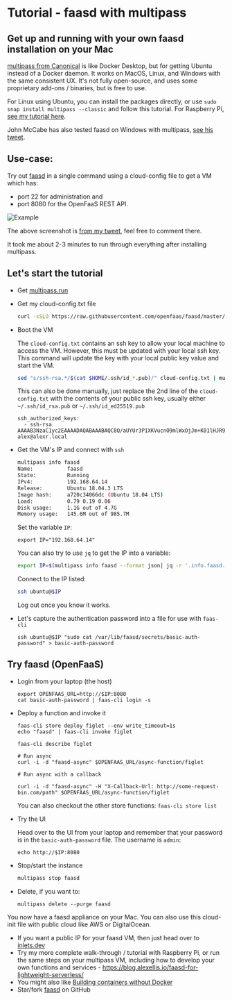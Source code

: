 # Tutorial - faasd with multipass

## Get up and running with your own faasd installation on your Mac

[multipass from Canonical](https://multipass.run) is like Docker Desktop, but for getting Ubuntu instead of a Docker daemon. It works on MacOS, Linux, and Windows with the same consistent UX. It's not fully open-source, and uses some proprietary add-ons / binaries, but is free to use.

For Linux using Ubuntu, you can install the packages directly, or use `sudo snap install multipass --classic` and follow this tutorial. For Raspberry Pi, [see my tutorial here](https://blog.alexellis.io/faasd-for-lightweight-serverless/).

John McCabe has also tested faasd on Windows with multipass, [see his tweet](https://twitter.com/mccabejohn/status/1221899154672308224).

## Use-case:

Try out [faasd](https://github.com/openfaas/faasd) in a single command using a cloud-config file to get a VM which has:

* port 22 for administration and
* port 8080 for the OpenFaaS REST API.

![Example](https://pbs.twimg.com/media/EPNQz00W4AEwDxM?format=jpg&name=medium)

The above screenshot is [from my tweet](https://twitter.com/alexellisuk/status/1221408788395298819/), feel free to comment there.

It took me about 2-3 minutes to run through everything after installing multipass.

## Let's start the tutorial

* Get [multipass.run](https://multipass.run)

* Get my cloud-config.txt file

    ```sh
    curl -sSLO https://raw.githubusercontent.com/openfaas/faasd/master/cloud-config.txt
    ```

* Boot the VM 

    The `cloud-config.txt` contains an ssh key to allow your local machine to access the VM. However, this must be updated with your local ssh key. 
    This command will update the key with your local public key value and start the VM.

    ```sh
    sed "s/ssh-rsa.*/$(cat $HOME/.ssh/id_*.pub)/" cloud-config.txt | multipass launch --name faasd --cloud-init -
    ```

    This can also be done manually, just replace the 2nd line of the `cloud-config.txt` with the contents of your public ssh key, usually either `~/.ssh/id_rsa.pub` or `~/.ssh/id_ed25519.pub`

    ```
    ssh_authorized_keys:
      - ssh-rsa AAAAB3NzaC1yc2EAAAADAQABAAABAQC8Q/aUYUr3P1XKVucnO9mlWxOjJm+K01lHJR90MkHC9zbfTqlp8P7C3J26zKAuzHXOeF+VFxETRr6YedQKW9zp5oP7sN+F2gr/pO7GV3VmOqHMV7uKfyUQfq7H1aVzLfCcI7FwN2Zekv3yB7kj35pbsMa1Za58aF6oHRctZU6UWgXXbRxP+B04DoVU7jTstQ4GMoOCaqYhgPHyjEAS3DW0kkPW6HzsvJHkxvVcVlZ/wNJa1Ie/yGpzOzWIN0Ol0t2QT/RSWOhfzO1A2P0XbPuZ04NmriBonO9zR7T1fMNmmtTuK7WazKjQT3inmYRAqU6pe8wfX8WIWNV7OowUjUsv alex@alexr.local
    ```

* Get the VM's IP and connect with `ssh`

    ```sh
    multipass info faasd
    Name:           faasd
    State:          Running
    IPv4:           192.168.64.14
    Release:        Ubuntu 18.04.3 LTS
    Image hash:     a720c34066dc (Ubuntu 18.04 LTS)
    Load:           0.79 0.19 0.06
    Disk usage:     1.1G out of 4.7G
    Memory usage:   145.6M out of 985.7M
    ```

    Set the variable `IP`:

    ```
    export IP="192.168.64.14"
    ```

    You can also try to use `jq` to get the IP into a variable:

    ```sh
    export IP=$(multipass info faasd --format json| jq -r '.info.faasd.ipv4[0]')
    ```

    Connect to the IP listed:

    ```sh
    ssh ubuntu@$IP
    ```

    Log out once you know it works.

* Let's capture the authentication password into a file for use with `faas-cli`

    ```
    ssh ubuntu@$IP "sudo cat /var/lib/faasd/secrets/basic-auth-password" > basic-auth-password
    ```

## Try faasd (OpenFaaS)

* Login from your laptop (the host)

    ```
    export OPENFAAS_URL=http://$IP:8080
    cat basic-auth-password | faas-cli login -s
    ```

* Deploy a function and invoke it

    ```
    faas-cli store deploy figlet --env write_timeout=1s
    echo "faasd" | faas-cli invoke figlet

    faas-cli describe figlet

    # Run async
    curl -i -d "faasd-async" $OPENFAAS_URL/async-function/figlet

    # Run async with a callback

    curl -i -d "faasd-async" -H "X-Callback-Url: http://some-request-bin.com/path" $OPENFAAS_URL/async-function/figlet
    ```

    You can also checkout the other store functions: `faas-cli store list`

* Try the UI

    Head over to the UI from your laptop and remember that your password is in the `basic-auth-password` file. The username is `admin`:

    ```
    echo http://$IP:8080
    ```

* Stop/start the instance

    ```sh
    multipass stop faasd
    ```

* Delete, if you want to:

    ```
    multipass delete --purge faasd
    ```

You now have a faasd appliance on your Mac. You can also use this cloud-init file with public cloud like AWS or DigitalOcean.

* If you want a public IP for your faasd VM, then just head over to [inlets.dev](https://inlets.dev/)
* Try my more complete walk-through / tutorial with Raspberry Pi, or run the same steps on your multipass VM, including how to develop your own functions and services - https://blog.alexellis.io/faasd-for-lightweight-serverless/
* You might also like [Building containers without Docker](https://blog.alexellis.io/building-containers-without-docker/)
* Star/fork [faasd](https://github.com/openfaas/faasd) on GitHub

